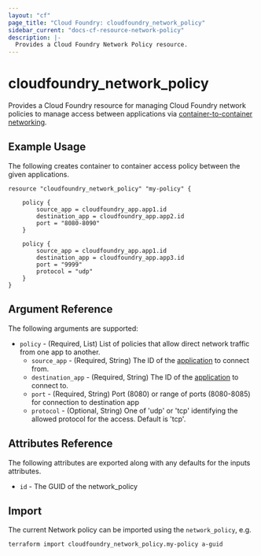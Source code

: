 ```yaml
---
layout: "cf"
page_title: "Cloud Foundry: cloudfoundry_network_policy"
sidebar_current: "docs-cf-resource-network-policy"
description: |-
  Provides a Cloud Foundry Network Policy resource.
---
```


# cloudfoundry\_network\_policy

Provides a Cloud Foundry resource for managing Cloud Foundry network policies to manage
access between applications via [container-to-container networking](https://docs.cloudfoundry.org/devguide/deploy-apps/cf-networking.html).

## Example Usage

The following creates container to container access policy between the given applications.

```hcl
resource "cloudfoundry_network_policy" "my-policy" {

    policy {
        source_app = cloudfoundry_app.app1.id
        destination_app = cloudfoundry_app.app2.id
        port = "8080-8090"
    }

    policy {
        source_app = cloudfoundry_app.app1.id
        destination_app = cloudfoundry_app.app3.id
        port = "9999"
        protocol = "udp"
    }
}
```

## Argument Reference

The following arguments are supported:

* `policy` - (Required, List) List of policies that allow direct network traffic from one app to another.
  * `source_app` - (Required, String) The ID of the [application](/docs/providers/cf/r/app.html) to connect from.
  * `destination_app` - (Required, String) The ID of the [application](/docs/providers/cf/r/app.html) to connect to.
  * `port` - (Required, String) Port (8080) or range of ports (8080-8085) for connection to destination app
  * `protocol` - (Optional, String) One of 'udp' or 'tcp' identifying the allowed protocol for the access. Default is 'tcp'.

## Attributes Reference

The following attributes are exported along with any defaults for the inputs attributes.

* `id` - The GUID of the network_policy

## Import

The current Network policy can be imported using the `network_policy`, e.g.

```bash
terraform import cloudfoundry_network_policy.my-policy a-guid
```
